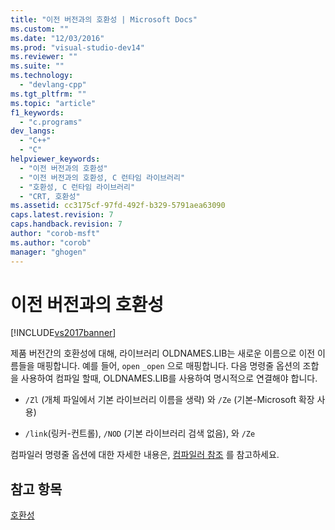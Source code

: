 ```yaml
---
title: "이전 버전과의 호환성 | Microsoft Docs"
ms.custom: ""
ms.date: "12/03/2016"
ms.prod: "visual-studio-dev14"
ms.reviewer: ""
ms.suite: ""
ms.technology: 
  - "devlang-cpp"
ms.tgt_pltfrm: ""
ms.topic: "article"
f1_keywords: 
  - "c.programs"
dev_langs: 
  - "C++"
  - "C"
helpviewer_keywords: 
  - "이전 버전과의 호환성"
  - "이전 버전과의 호환성, C 런타임 라이브러리"
  - "호환성, C 런타임 라이브러리"
  - "CRT, 호환성"
ms.assetid: cc3175cf-97fd-492f-b329-5791aea63090
caps.latest.revision: 7
caps.handback.revision: 7
author: "corob-msft"
ms.author: "corob"
manager: "ghogen"
---
```

# 이전 버전과의 호환성
[!INCLUDE[vs2017banner](../assembler/inline/includes/vs2017banner.md)]

제품 버전간의 호환성에 대해, 라이브러리 OLDNAMES.LIB는 새로운 이름으로 이전 이름들을 매핑합니다.  예를 들어, `open` `_open` 으로 매핑합니다.  다음 명령줄 옵션의 조합을 사용하여 컴파일 할때, OLDNAMES.LIB를 사용하여 명시적으로 연결해야 합니다.  
  
-   `/Zl` \(개체 파일에서 기본 라이브러리 이름을 생략\) 와 `/Ze` \(기본\-Microsoft 확장 사용\)  
  
-   `/link`\(링커\-컨트롤\), `/NOD` \(기본 라이브러리 검색 없음\), 와 `/Ze`  
  
 컴파일러 명령줄 옵션에 대한 자세한 내용은, [컴파일러 참조](../build/reference/compiler-options.md) 를 참고하세요.  
  
## 참고 항목  
 [호환성](../c-runtime-library/compatibility.md)